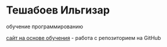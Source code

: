 # Тешабоев Ильгизар
обучение программированию

[сайт на основе обучения](https://x-maximum-x.github.io/lesson/ "Мой первый сайт") - работа с репозиторием на GitHub

